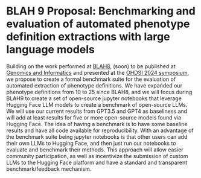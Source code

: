 # BLAH 9 Proposal: Benchmarking and evaluation of automated phenotype definition extractions with large language models

Building on the work performed at [BLAH8](https://docs.google.com/presentation/d/1zfoxt6Kif8lygkLqJPGHxMpKzW7S04ULEcM9pWpcXpw/edit?usp=sharing), (soon) to be published at [Genomics and Informatics](https://www.researchsquare.com/article/rs-4798033/v1) and presented at the [OHDSI 2024 symposium](https://www.ohdsi.org/2024showcase-52/), we propose to create a formal benchmark suite for the evaluation of automated extraction of phenotype definitions. We have expanded our phenotype definitions from 10 to 25 since BLAH8, and we will focus during BLAH9 to create a set of open-source jupyter notebooks that leverage Hugging Face LLM models to create a benchmark of open-source LLMs. We will use our current results from GPT3.5 and GPT4 as baseliness and will add at least results for five or more open-source models found via Hugging Face. The idea of having a benchmark is to have some baseline results and have all code available for reproducibility. With an advantage of the benchmark suite being jupyter notebooks is that other users can add their own LLMs to Hugging Face, and then just run our notebooks to evaluate and benchmark their methods. This approach will allow easier community participation, as well as incentivize the submission of custom LLMs to the Hugging Face platform and have a standard and transparent benchmark/feedback mechanism.

